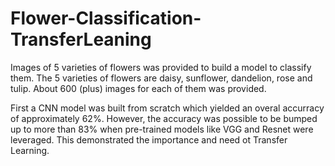 # Flower-Classification-TransferLeaning

Images of 5 varieties of flowers was provided to build a model to classify them.
The 5 varieties of flowers are daisy, sunflower, dandelion, rose and tulip. About 600 (plus) images for each of them was provided.

First a CNN model was built from scratch which yielded an overal accurracy of approximately 62%.
However, the accuracy was possible to be bumped up to more than 83% when pre-trained models like VGG and Resnet were leveraged.
This demonstrated the importance and need ot Transfer Learning.
